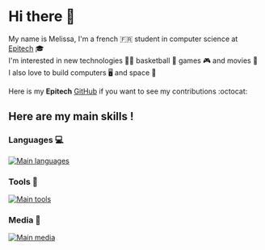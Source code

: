 # Hi there 👋

My name is Melissa, I'm a french :fr: student in computer science at [Epitech](https://www.epitech.eu/en/) :mortar_board: <br>
I'm interested in new technologies :woman_technologist: basketball :basketball: games :video_game: and movies :movie_camera: <br>
I also love to build computers :desktop_computer: and space :milky_way:

Here is my **Epitech** [GitHub](https://github.com/Melissa-Laget) if you want to see my contributions :octocat:

## Here are my main skills !

### Languages :computer:

[![Main languages](https://skillicons.dev/icons?i=c,cpp,python,html,css,js,ts,react,nextjs&perline=9)](https://github.com/tandpfun/skill-icons)


### Tools :wrench:
[![Main tools](https://skillicons.dev/icons?i=linux,docker,cmake,github,git,idea,vscode,md&perline=9)](https://github.com/tandpfun/skill-icons)

### Media :iphone:
[![Main media](https://skillicons.dev/icons?i=linkedin,discord,mastodon&perline=9)](https://github.com/tandpfun/skill-icons)
